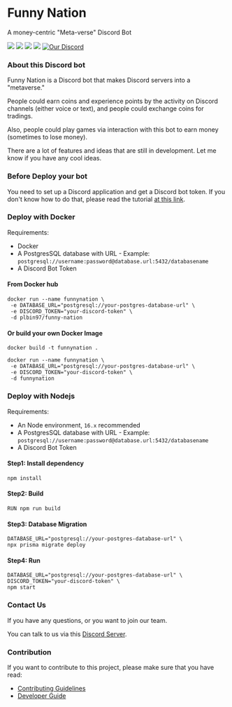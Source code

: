 # Funny Nation

A money-centric "Meta-verse" Discord Bot

[![](https://github.com/funny-nation/Funny-Nation/actions/workflows/eslint.yml/badge.svg)](https://github.com/funny-nation/Funny-Nation/actions/workflows/eslint.yml)
[![](https://github.com/funny-nation/Funny-Nation/actions/workflows/test.yml/badge.svg)](https://github.com/funny-nation/Funny-Nation/actions/workflows/test.yml)
[![](https://github.com/funny-nation/Funny-Nation/actions/workflows/test-on-start.yml/badge.svg)](https://github.com/funny-nation/Funny-Nation/actions/workflows/test-on-start.yml)
[![](https://github.com/funny-nation/Funny-Nation/actions/workflows/to-docker-hub.yml/badge.svg)](https://github.com/funny-nation/Funny-Nation/actions/workflows/to-docker-hub.yml)
[![Our Discord](https://img.shields.io/badge/Chat-Discord-7289da)](https://discord.gg/uhAv4J4F7Z)

### About this Discord bot

Funny Nation is a Discord bot that makes Discord servers into a "metaverse." 

People could earn coins and experience points by the activity on Discord channels (either voice or text), and people could exchange coins for tradings. 

Also, people could play games via interaction with this bot to earn money (sometimes to lose money).

There are a lot of features and ideas that are still in development. Let me know if you have any cool ideas.

### Before Deploy your bot

You need to set up a Discord application and get a Discord bot token. If you don't know how to do that, please read the tutorial [at this link](docs/discord-bot-setup-tutorial/README.md). 



### Deploy with Docker

Requirements: 
* Docker
* A PostgresSQL database with URL - Example: ```postgresql://username:password@database.url:5432/databasename```
* A Discord Bot Token

#### From Docker hub

```shell
docker run --name funnynation \
 -e DATABASE_URL="postgresql://your-postgres-database-url" \
 -e DISCORD_TOKEN="your-discord-token" \
 -d plbin97/funny-nation
```

#### Or build your own Docker Image

```shell
docker build -t funnynation .
```

```shell
docker run --name funnynation \
 -e DATABASE_URL="postgresql://your-postgres-database-url" \
 -e DISCORD_TOKEN="your-discord-token" \
 -d funnynation
```

### Deploy with Nodejs

Requirements:
* An Node environment, ```16.x``` recommended
* A PostgresSQL database with URL - Example: ```postgresql://username:password@database.url:5432/databasename```
* A Discord Bot Token

#### Step1: Install dependency
```shell
npm install
```

#### Step2: Build
```shell
RUN npm run build
```

#### Step3: Database Migration

```shell
DATABASE_URL="postgresql://your-postgres-database-url" \
npx prisma migrate deploy
```

#### Step4: Run
```shell
DATABASE_URL="postgresql://your-postgres-database-url" \
DISCORD_TOKEN="your-discord-token" \
npm start
```

### Contact Us

If you have any questions, or you want to join our team. 

You can talk to us via this [Discord Server](https://discord.gg/uhAv4J4F7Z). 

### Contribution

If you want to contribute to this project, please make sure that you have read:
* [Contributing Guidelines](CONTRIBUTING.md)
* [Developer Guide](docs/developer-guides.md)
